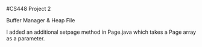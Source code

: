 #CS448 Project 2

Buffer Manager & Heap File

I added an additional setpage method in Page.java which takes a Page array as a parameter.
